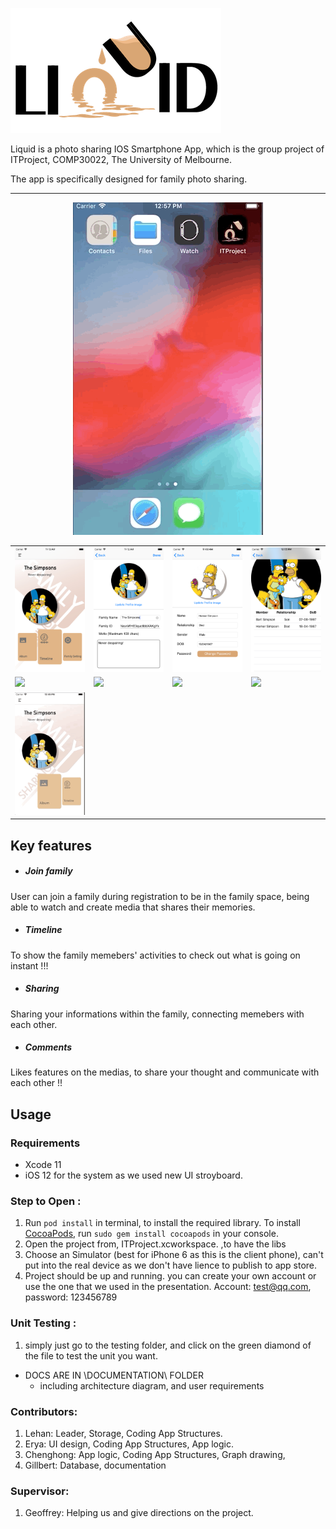 ![Liquid](Screenshots/liquid.png)

Liquid is a photo sharing IOS Smartphone App, which is the group project of ITProject, COMP30022, The University of Melbourne.

The app is specifically designed for family photo sharing.
***

<table border="0">
 <p align="center">
  <img src = "Screenshots/launch.gif"/>
 </p>
 <tr>
    <td><img src="Screenshots/familyMain.png"!></td>
    <td><img src="Screenshots/familySet.png"!></td>
    <td><img src="Screenshots/individualSet.png"!></td>
    <td><img src="Screenshots/viewFamily.png"!></td>
 </tr>
 <tr>
    <td><img src="Screenshots/createAlbum.gif"!></td>
    <td><img src="Screenshots/viewMedia.gif"!></td>
    <td><img src="Screenshots/viewPhoto.gif"!></td>
    <td><img src="Screenshots/delete.gif"!></td>

 </tr>
  <tr>
    <td><img src="Screenshots/timeline.gif"!></td>
 </tr>


</table>

## Key features
- ##### Join family
User can join a family during registration to be in the family space, being able to watch and create media that shares their memories.
- ##### Timeline 
To show the family memebers' activities to check out what is going on instant !!!
- ##### Sharing 
Sharing your informations within the family, connecting memebers with each other.
- ##### Comments
Likes features on the medias, to share your thought and communicate with each other !!

## Usage
### Requirements
- Xcode 11
- iOS 12 for the system as we used new UI stroyboard.


### Step to Open : 
1. Run `pod install` in terminal, to install the required library.
To install [CocoaPods](http://www.cocoapods.org), run `sudo gem install cocoapods` in your console.
2. Open the project from, ITProject.xcworkspace. ,to have the libs 
3. Choose an Simulator (best for iPhone 6 as this is the client phone), can't put into the real device as we don't have lience to publish to app store.
4. Project should be up and running. 
you can create your own account or use the one that we used in the presentation.
Account: test@qq.com, password: 123456789
    
### Unit Testing : 
1. simply just go to the testing folder, and click on the green diamond of the file to test the unit you want.

 - DOCS ARE IN \DOCUMENTATION\ FOLDER 
    - including architecture diagram, and user requirements
    
    
### Contributors:
1. Lehan: Leader, Storage, Coding App Structures.
2. Erya: UI design, Coding App Structures, App logic.
3. Chenghong: App logic, Coding App Structures, Graph drawing,
4. Gillbert: Database, documentation
    
### Supervisor:
1. Geoffrey: Helping us and give directions on the project.

 
